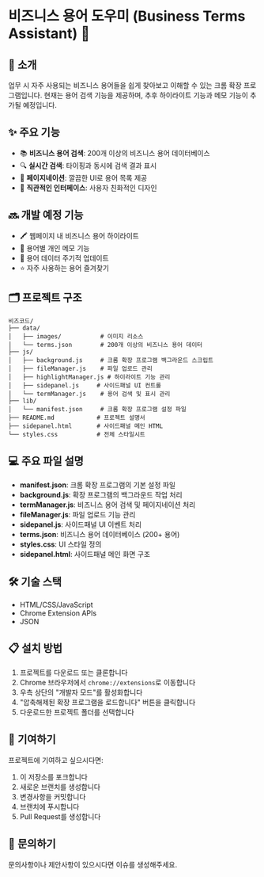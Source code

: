 # 비즈니스 용어 도우미 (Business Terms Assistant) 🚀

## 📌 소개
업무 시 자주 사용되는 비즈니스 용어들을 쉽게 찾아보고 이해할 수 있는 크롬 확장 프로그램입니다.
현재는 용어 검색 기능을 제공하며, 추후 하이라이트 기능과 메모 기능이 추가될 예정입니다.

## ✨ 주요 기능
- 📚 **비즈니스 용어 검색**: 200개 이상의 비즈니스 용어 데이터베이스
- 🔍 **실시간 검색**: 타이핑과 동시에 검색 결과 표시
- 📑 **페이지네이션**: 깔끔한 UI로 용어 목록 제공
- 🎯 **직관적인 인터페이스**: 사용자 친화적인 디자인

## 🔜 개발 예정 기능
- 🖍 웹페이지 내 비즈니스 용어 하이라이트
- 📝 용어별 개인 메모 기능
- 🔄 용어 데이터 주기적 업데이트
- ⭐ 자주 사용하는 용어 즐겨찾기

## 🗂 프로젝트 구조
```
비즈코드/
├── data/
│   ├── images/           # 이미지 리소스
│   └── terms.json        # 200개 이상의 비즈니스 용어 데이터
├── js/
│   ├── background.js     # 크롬 확장 프로그램 백그라운드 스크립트
│   ├── fileManager.js    # 파일 업로드 관리
│   ├── highlightManager.js # 하이라이트 기능 관리
│   ├── sidepanel.js     # 사이드패널 UI 컨트롤
│   └── termManager.js    # 용어 검색 및 표시 관리
├── lib/
│   └── manifest.json     # 크롬 확장 프로그램 설정 파일
├── README.md            # 프로젝트 설명서
├── sidepanel.html       # 사이드패널 메인 HTML
└── styles.css           # 전체 스타일시트
```

## 💻 주요 파일 설명
- **manifest.json**: 크롬 확장 프로그램의 기본 설정 파일
- **background.js**: 확장 프로그램의 백그라운드 작업 처리
- **termManager.js**: 비즈니스 용어 검색 및 페이지네이션 처리
- **fileManager.js**: 파일 업로드 기능 관리
- **sidepanel.js**: 사이드패널 UI 이벤트 처리
- **terms.json**: 비즈니스 용어 데이터베이스 (200+ 용어)
- **styles.css**: UI 스타일 정의
- **sidepanel.html**: 사이드패널 메인 화면 구조

## 🛠 기술 스택
- HTML/CSS/JavaScript
- Chrome Extension APIs
- JSON

## 📋 설치 방법
1. 프로젝트를 다운로드 또는 클론합니다
2. Chrome 브라우저에서 `chrome://extensions`로 이동합니다
3. 우측 상단의 "개발자 모드"를 활성화합니다
4. "압축해제된 확장 프로그램을 로드합니다" 버튼을 클릭합니다
5. 다운로드한 프로젝트 폴더를 선택합니다

## 🤝 기여하기
프로젝트에 기여하고 싶으시다면:
1. 이 저장소를 포크합니다
2. 새로운 브랜치를 생성합니다
3. 변경사항을 커밋합니다
4. 브랜치에 푸시합니다
5. Pull Request를 생성합니다

## 👥 문의하기
문의사항이나 제안사항이 있으시다면 이슈를 생성해주세요.